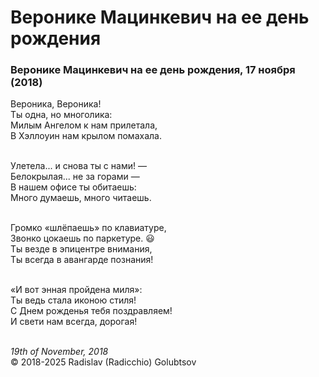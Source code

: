 <style>p{text-align:left}</style>
# Веронике Мацинкевич на ее день рождения

### Веронике Мацинкевич на ее день рождения, 17 ноября (2018)

Вероника, Вероника!<br />
Ты одна, но многолика:<br />
Милым Ангелом к нам прилетала,<br />
В Хэллоуин нам крылом помахала.

<br />Улетела... и снова ты с нами! &mdash;<br />
Белокрылая... не за горами &mdash;<br />
В нашем офисе ты обитаешь:<br />
Много думаешь, много читаешь.

<br />Громко &laquo;шлёпаешь&raquo; по клавиатуре,<br />
Звонко цокаешь по паркетуре. :smiley:<br />
Ты везде в эпицентре внимания,<br />
Ты всегда в авангарде познания!

<br />&laquo;И вот энная пройдена миля&raquo;:<br />
Ты ведь стала иконою стиля!<br />
С Днем рожденья тебя поздравляем!<br />
И свети нам всегда, дорогая!

<br />*19th of November, 2018*<br />
&copy; 2018-2025 Radislav (Radicchio) Golubtsov
